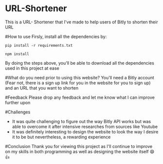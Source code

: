# URL-Shortener
This is a URL- Shortener that I've made to help users of Bitly to shorten their URL

#How to use
Firsly, install all the dependencies by:

``
pip install -r requirements.txt
``

``
npm install
``

By doing the steps above, you'll be able to download all the dependencies used in this project at ease

#What do you need prior to using this website?
You'll need a Bitly account (Fear not, there is a sign up link for you in the website for you to sign up) and an URL that you want to shorten

#Feedback
Please drop any feedback and let me know what I can improve further upon

#Challenges
- It was quite challenging to figure out the way Bitly API works but was able to overcome it after intensive researches from sources like Youtube
- It was definitely interesting to design the website to look the way I desire it to be but nevertheless, a rewarding experience

#Conclusion
Thank you for viewing this project as I'll continue to improve on my skills in both programming as well as designing the website itself
:smile::thumbsup:
